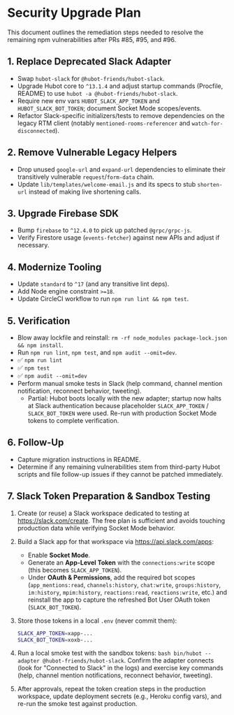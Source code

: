 # Security Upgrade Plan

This document outlines the remediation steps needed to resolve the remaining npm vulnerabilities after PRs #85, #95, and #96.

## 1. Replace Deprecated Slack Adapter

- Swap `hubot-slack` for `@hubot-friends/hubot-slack`.
- Upgrade Hubot core to `^13.1.4` and adjust startup commands (Procfile, README) to use `hubot -a @hubot-friends/hubot-slack`.
- Require new env vars `HUBOT_SLACK_APP_TOKEN` and `HUBOT_SLACK_BOT_TOKEN`; document Socket Mode scopes/events.
- Refactor Slack-specific initializers/tests to remove dependencies on the legacy RTM client (notably `mentioned-rooms-referencer` and `watch-for-disconnected`).

## 2. Remove Vulnerable Legacy Helpers

- Drop unused `google-url` and `expand-url` dependencies to eliminate their transitively vulnerable `request`/`form-data` chain.
- Update `lib/templates/welcome-email.js` and its specs to stub `shorten-url` instead of making live shortening calls.

## 3. Upgrade Firebase SDK

- Bump `firebase` to `^12.4.0` to pick up patched `@grpc/grpc-js`.
- Verify Firestore usage (`events-fetcher`) against new APIs and adjust if necessary.

## 4. Modernize Tooling

- Update `standard` to `^17` (and any transitive lint deps).
- Add Node engine constraint `>=18`.
- Update CircleCI workflow to run `npm run lint && npm test`.

## 5. Verification

- Blow away lockfile and reinstall: `rm -rf node_modules package-lock.json && npm install`.
- Run `npm run lint`, `npm test`, and `npm audit --omit=dev`.
- ✅ `npm run lint`
- ✅ `npm test`
- ✅ `npm audit --omit=dev`
- Perform manual smoke tests in Slack (help command, channel mention notification, reconnect behavior, tweeting).
	- Partial: Hubot boots locally with the new adapter; startup now halts at Slack authentication because placeholder `SLACK_APP_TOKEN` / `SLACK_BOT_TOKEN` were used. Re-run with production Socket Mode tokens to complete verification.

## 6. Follow-Up

- Capture migration instructions in README.
- Determine if any remaining vulnerabilities stem from third-party Hubot scripts and file follow-up issues if they cannot be patched immediately.

## 7. Slack Token Preparation & Sandbox Testing

1. Create (or reuse) a Slack workspace dedicated to testing at <https://slack.com/create>. The free plan is sufficient and avoids touching production data while verifying Socket Mode behavior.
2. Build a Slack app for that workspace via <https://api.slack.com/apps>:
   - Enable **Socket Mode**.
   - Generate an **App-Level Token** with the `connections:write` scope (this becomes `SLACK_APP_TOKEN`).
   - Under **OAuth & Permissions**, add the required bot scopes (`app_mentions:read`, `channels:history`, `chat:write`, `groups:history`, `im:history`, `mpim:history`, `reactions:read`, `reactions:write`, etc.) and reinstall the app to capture the refreshed Bot User OAuth token (`SLACK_BOT_TOKEN`).
3. Store those tokens in a local `.env` (never commit them):

   ```bash
   SLACK_APP_TOKEN=xapp-...
   SLACK_BOT_TOKEN=xoxb-...
   ```

4. Run a local smoke test with the sandbox tokens: `bash bin/hubot --adapter @hubot-friends/hubot-slack`. Confirm the adapter connects (look for "Connected to Slack" in the logs) and exercise key commands (help, channel mention notifications, reconnect behavior, tweeting).
5. After approvals, repeat the token creation steps in the production workspace, update deployment secrets (e.g., Heroku config vars), and re-run the smoke test against production.
